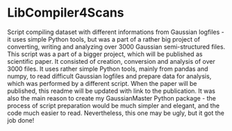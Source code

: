 # LibCompiler4Scans
Script compiling dataset with different informations from Gaussian logfiles - it uses simple Python tools, but was a part of a rather big project of converting, writing and analyzing over 3000 Gaussian semi-structured files.
This script was a part of a bigger project, which will be published as scientific paper. It consisted of creation, conversion and analysis of over 3000 files. 
It uses rather simple Python tools, mainly from pandas and numpy, to read difficult Gaussian logfiles and prepare data for analysis, which was performed by a different script.
When the paper will be published, this readme will be updated with link to the publication. It was also the main reason to create my GaussianMaster Python package - the process of script preparation would be much simpler and elegant, and the code much easier to read. Nevertheless, this one may be ugly, but it got the job done!
